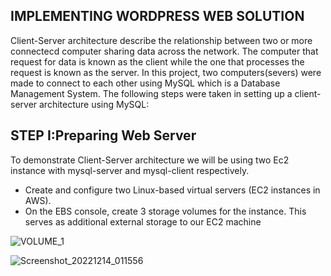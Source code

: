 ## IMPLEMENTING WORDPRESS WEB SOLUTION

Client-Server architecture describe the relationship between two or more connectecd computer sharing data across the network. The computer that request for data is known as the client while the one that processes the request is known as the server.
In this project, two computers(severs) were made to connect to each other using MySQL which is a Database Management System. The following steps were taken in setting up a client-server architecture using MySQL:


## STEP I:Preparing Web Server

To demonstrate Client-Server architecture we will be using two Ec2 instance with mysql-server and mysql-client respectively.

   * Create and configure two Linux-based virtual servers (EC2 instances in AWS).
   * On the EBS console, create 3 storage volumes for the instance. This serves as additional external storage to our EC2 machine

 ![VOLUME_1](https://user-images.githubusercontent.com/122198373/214749494-11626b5d-b809-4283-846d-2bc16cd18ae8.png)




![Screenshot_20221214_011556](https://user-images.githubusercontent.com/122198373/214753235-49e4f0b7-350a-4e9f-9f1a-535c1c469e04.png)



   

